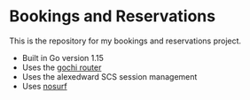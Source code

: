 # Bookings and Reservations

This is the repository for my bookings and reservations project.

- Built in Go version 1.15
- Uses the [gochi router](https://github.com/go-chi/chi)
- Uses the alexedward SCS session management
- Uses [nosurf](https://github.com/justinas/nosurf])

